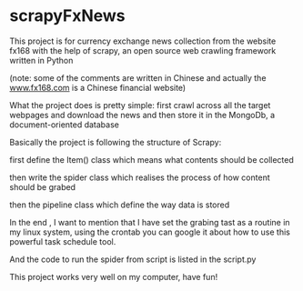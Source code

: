 scrapyFxNews
============

This project is for currency exchange news collection from the website fx168 with the help of scrapy, 
an open source web crawling framework written in Python

(note: some of the comments are written in Chinese and actually the www.fx168.com is a Chinese financial website)

What the project does is pretty simple: first crawl across all the target webpages and download the news and then store it in the
MongoDb, a document-oriented database

Basically the project is following the structure of Scrapy:

first define the Item() class which means what contents should be collected

then write the spider class which realises the process of how content should be grabed

then the pipeline class which define the way data is stored

In the end , I want to mention that I have set the grabing tast as a routine in my linux system, using the crontab
you can google it about how to use this powerful task schedule tool.

And the code to run the spider from script is listed in the script.py

This project works very well on my computer, have fun!
